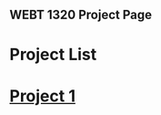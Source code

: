 ## WEBT 1320 Project Page

<h1>Project List<h1>

<a href="project1/images/index.html" target="_blank">Project 1</a>